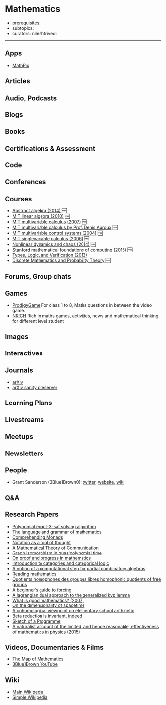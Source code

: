 # Mathematics

- prerequisites:
- subtopics:
- curators: nileshtrivedi

------

## Apps

- [MathPix](https://mathpix.com/)

## Articles

## Audio, Podcasts

## Blogs

## Books

## Certifications & Assessment

## Code

## Conferences

## Courses

- [Abstract algebra (2014)](https://www.math.upenn.edu/~ted/371F14/math371.html) 🆓
- [MIT linear algebra (2010)](https://ocw.mit.edu/courses/mathematics/18-06-linear-algebra-spring-2010/) 🆓
- [MIT multivariable calculus (2007)](https://ocw.mit.edu/courses/mathematics/18-02-multivariable-calculus-fall-2007/) 🆓
- [MIT multivariable calculus by Prof. Denis Auroux](https://ocw.mit.edu/courses/mathematics/18-02sc-multivariable-calculus-fall-2010/index.htm) 🆓
- [MIT multivariable control systems (2004)](https://ocw.mit.edu/courses/electrical-engineering-and-computer-science/6-245-multivariable-control-systems-spring-2004/) 🆓
- [MIT singlevariable calculus (2006)](https://ocw.mit.edu/courses/mathematics/18-01-single-variable-calculus-fall-2006/) 🆓
- [Nonlinear dynamics and chaos (2014)](https://www.youtube.com/playlist?list=PLbN57C5Zdl6j_qJA-pARJnKsmROzPnO9V) 🆓
- [Stanford mathematical foundations of computing (2016)](http://web.stanford.edu/class/cs103/) 🆓
- [Types, Logic, and Verification (2013)](https://www.fcs.uoregon.edu/research/summerschool/summer13/curriculum.html)
- [Discrete Mathematics and Probability Theory](http://www-inst.eecs.berkeley.edu/%7Ecs70/archives.html) 🆓

## Forums, Group chats

## Games
- [ProdigyGame](https://www.prodigygame.com/) For class 1 to 8, Maths questions in between the video game.
- [NRICH](https://nrich.maths.org/) Rich in maths games, activities, news and mathematical thinking for different level student

## Images

## Interactives

## Journals

- [arXiv](https://arxiv.org/)
- [arXiv sanity preserver](http://www.arxiv-sanity.com/)

## Learning Plans

## Livestreams

## Meetups

## Newsletters

## People

- Grant Sanderson (3Blue1Brown0): [twitter](https://twitter.com/3blue1brown), [website](https://www.3blue1brown.com/), [wiki](https://en.wikipedia.org/wiki/3Blue1Brown)

## Q&A

## Research Papers

- [Polynomial exact-3-sat solving algorithm](http://vixra.org/pdf/1212.0109v1.pdf)
- [The language and grammar of mathematics](http://press.princeton.edu/chapters/gowers/gowers_I_2.pdf)
- [Comprehending Monads](https://ncatlab.org/nlab/files/WadlerMonads.pdf)
- [Notation as a tool of thought](http://www.jsoftware.com/papers/tot.htm)
- [A Mathematical Theory of Communication](http://math.harvard.edu/~ctm/home/text/others/shannon/entropy/entropy.pdf)
- [Graph isomorphism in quasipolynomial time](https://arxiv.org/abs/1512.03547)
- [On proof and progress in mathematics](https://arxiv.org/pdf/math/9404236v1.pdf)
- [Introduction to categories and categorical logic](https://arxiv.org/abs/1102.1313)
- [A notion of a computational step for partial combinatory algebras](http://math.mit.edu/~freer/papers/AF-stepalg.pdf)
- [Reading mathematics](http://www.math.cornell.edu/~hubbard/readingmath.pdf)
- [Quotients homophones des groupes libres homophonic quotients of free groups](http://people.mpim-bonn.mpg.de/zagier/files/exp-math-2/fulltext.pdf)
- [A beginner’s guide to forcing](https://arxiv.org/pdf/0712.1320.pdf)
- [A lagrangian dual approach to the generalized kyp lemma](https://pdfs.semanticscholar.org/acdc/f72a08e4847f4e0ab2e7cf0d58bd4d8ded92.pdf)
- [What is good mathematics? (2007)](https://arxiv.org/abs/math/0702396)
- [On the dimensionality of spacetime](https://arxiv.org/pdf/gr-qc/9702052.pdf)
- [A cohomological viewpoint on elementary school arithmetic](http://www.math.wayne.edu/~isaksen/Expository/carrying.pdf)
- [Beta reduction is invariant, indeed](https://arxiv.org/abs/1601.01233)
- [Sketch of a Programme](http://matematicas.unex.es/%7Enavarro/res/esquisseeng.pdf)
- [A naturalist account of the limited, and hence reasonable, effectiveness of mathematics in physics (2015)](https://arxiv.org/abs/1506.03733)

## Videos, Documentaries & Films

- [The Map of Mathematics](https://www.youtube.com/watch?v=OmJ-4B-mS-Y&t=271s)
- [3Blue1Brown YouTube](https://www.youtube.com/channel/UCYO_jab_esuFRV4b17AJtAw)

## Wiki
- [Main Wikipedia](https://en.wikipedia.org/wiki/Mathematics)
- [Simple Wikipedia](https://simple.wikipedia.org/wiki/Mathematics)
